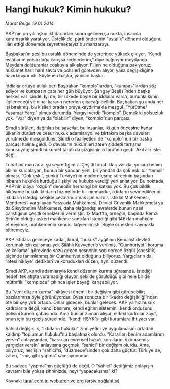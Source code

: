 # Hangi hukuk? Kimin hukuku?

*Murat Belge 19.01.2014*

<div class="yazi"><p>AKP’nin on yılı aşkın iktidarından sonra gelinen şu nokta, insanda karamsarlık yaratıyor. Üstelik de, parti önderinin “ustalık” dönemi olduğunu ilân ettiği dönemde seyretmekteyiz bu manzarayı.</p>
<p>Başbakan’ın sesi bu ustalık döneminde de yeterince yüksek çıkıyor. “Kendi evlâtlarım yolsuzluğa karışsa reddederim,” diye bağırıyor meydanda. Meydanı dolduranlar coşkuyla alkışlıyor. Fiilen ne olduğuna bakıyoruz; hükümet harıl harıl savcı ve polisleri görevden alıyor, yasa değişikliğine hazırlanıyor vb. Söylenen başka, yapılan başka.</p>
<p>İddialar ortaya atılalı beri Başbakan “komplo”lardan, “kumpas”lardan söz ediyor ve kumpasın çapı her gün büyüyor. Şangay Beşlisi’nden başka herkes var içinde. İyi de, bir ülkede böyle bir iddialar varsa, bununla kimin ilgileneceği ve nihai kararın nereden çıkacağı bellidir. Başbakan şu anda her işi bırakmış, bu kişileri oradan oraya kaydırmakla meşgul. “Yürütme/ Yasama/ Yargı” olmuş durumda. Yargıyı verdi: “komplo”. Demek ki yolsuzluk yok. “Var” diyen ya da “olabilir” diyen, “komplo”nun parçası.</p>
<p>Şimdi sürülen, dağıtılan bu savcılar, bu insanlar, iki gün öncesine kadar ülkenin dürüst ve cesur hukuk adamlarıydı ve birtakım başka davaları yürütmekle meşguldüler. Şimdi o faaliyetleri de “komplo”nun bir başka parçası haline geldi. O davaların hükümleri zaten şiddetli tartışma konusuydu; şimdi hükümet tarafı da çizgisinin o tarafına geçti. Akıl alır işler değil. </p>
<p>Tuhaf bir manzara, şu seyrettiğimiz. Çeşitli tuhaflıkları var da, şu sıra benim aklımı kurcalayan, bunun bir yandan yeni, bir yandan da çok eski bir “temsil” olması. “Çok eski”, çünkü Türkiye’nin modernleşme sürecinin başından itibaren hukukla kurduğu ilişkiyi ve hukuka verdiği yeri anlatıyor. Bu noktada, AKP’nin olaya “özgün” denebilir herhangi bir katkısı yok. Bu çok bildik hikâyede hukuk iktidarın hizmetinde bir memurdur, iktidarın sevmediklerini iktidarın istediği şekilde cezalandırmak için vardır. İstiklâl Mahkemesi, Menderes’i yargılayan Yassıada Mahkemesi, Devlet Güvenlik Mahkemesi ya da Sıkıyönetim Mahkemesi, daha olağandışı evrelerde bunun nasıl çalıştığının çeşitli örneklerini vermiştir. 12 Mart’ta, örneğin, başında Remzi Şirin’in olduğu askerî mahkeme sanıkları istendiği gibi 146’dan mahkûm etmeyince, mahkemenin kendisi lağvedilmişti. Böyle örnekleri saymakla bitiremeyiz. </p>
<p>AKP iktidara gelinceye kadar, kural, “hukuk” aygıtının Kemalist devleti korumak için çalışmasıydı. Silâhlı Kuvvetler’e verilmiş, “Cumhuriyet’i koruma ve kollama” görevinde sözü geçen nesnenin son derece özgül (spesifik) biçimde tanımlanmış bir Cumhuriyet olduğunu biliyoruz. Yargıçların da, “ötesi hikâye” dedikleri ve korudukları düzen, aynı düzendi.</p>
<p>Şimdi AKP, kendi adamlarıyla kendi düzenini kurma uğraşında. İstediği hedefi tek atışta vuramadığı oluyor, şekilde görüldüğü gibi  hele bir de müttefiki “komplocu” çıkınca işler bayağı karışabiliyor. </p>
<p>Bu “yeni düzen kurma” hikâyesi önemli bir değişim gibi görünebilir; bazılarımıza öyle görünüyordur. Oysa sonuçta bir “kadro değişikliği”nden öte bir şey yok ortada. Onlar gidecek, bunlar gelecek. AKP yalnız hukuk kadrolarını değil, kendi basınını, kendi eğitim sistemini, kendi ordusunu, polisini kurma çabasında. Ama bunlar zaman alıyor, eldeki kadrolar zayıf, onun için bu geçiş sürecinde, “kendi HSYK”sı gibi kurumlara ihtiyacı var.</p>
<p>Sahici değişiklik, “iktidarın hukuku” zihniyetini ve uygulamasını ortadan kaldırıp “toplumun hukuku”nu başlatmak olurdu. “Kararları benim adamlarım versin” anlayışından, “kararları evrensel hukuk kurallarını özümsemiş yargıçlar versin” anlayışına geçmek, “sahici” bir değişim olurdu. Ama, biliyoruz, her işin “sahici”si, “düzmece”sinden çok daha güçtür. Türkiye de, zaten, “-mış gibi yapma” şampiyonudur. </p>
<p>Bu sadece “yapma”nın güçlüğü de değil. O “sahici” dediğimiz anlayışın kavramı bile yoksa zihninizde, neyi “yapacaksınız” ki?</p>
</div>

Kaynak: [taraf.com.tr](http://www.taraf.com.tr:80/murat-belge/makale-hangi-hukuk-kimin-hukuku.htm), [web.archive.org (arşiv bağlantısı)](http://web.archive.org/web/20140122122635/http://www.taraf.com.tr:80/murat-belge/makale-hangi-hukuk-kimin-hukuku.htm)
